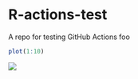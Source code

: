 
# R-actions-test

A repo for testing GitHub Actions foo

``` r
plot(1:10)
```

![](foo_files/figure-gfm/unnamed-chunk-1-1.png)<!-- -->
